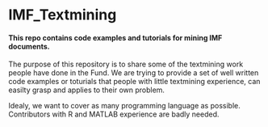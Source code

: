 # IMF_Textmining
#### This repo contains code examples and tutorials for mining IMF documents.

The purpose of this repository is to share some of the textmining work people have done in the Fund. We are trying to provide a set of well written code examples or toturials that people with little textmining experience, can easilty grasp and applies to their own problem. 

Idealy, we want to cover as many programming language as possible. Contributors with R and MATLAB experience are badly needed. 

